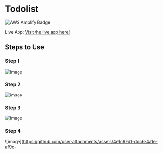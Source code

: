 # Todolist
![AWS Amplify Badge](https://img.shields.io/badge/deployed%20with-AWS%20Amplify-brightgreen)

Live App: [Visit the live app here!](https://main.d3m0lb4cqncedk.amplifyapp.com/)

## Steps to Use

### Step 1
![image](https://github.com/user-attachments/assets/534983ea-9197-4ded-a479-46d3cafc5922)

### Step 2
![image](https://github.com/user-attachments/assets/0c5475f3-c74d-4dda-9b94-79040add5855)

### Step 3
![image](https://github.com/user-attachments/assets/155eeb2d-0d11-4bca-9c04-5f5264eeb1ff)

### Step 4
![image](https://github.com/user-attachments/assets/4e1c99d1-ddc6-4a1e-af9c-
